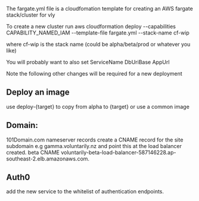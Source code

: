 The fargate.yml file is a cloudfomation template for creating an AWS fargate stack/cluster for vly

To create a new cluster run
aws cloudformation deploy --capabilities CAPABILITY_NAMED_IAM --template-file fargate.yml --stack-name cf-wip

where cf-wip is the stack name (could be alpha/beta/prod or whatever you like)

You will probably want to also set
ServiceName
DbUriBase
AppUrl

Note the following other changes will be required for a new deployment
## Deploy an image 
use deploy-{target} to copy from alpha to {target} or use a common image


## Domain:  
101Domain.com nameserver records 
create a CNAME record for the site subdomain e.g gamma.voluntarily.nz and point this at the load balancer created. 
beta CNAME voluntarily-beta-load-balancer-587146228.ap-southeast-2.elb.amazonaws.com.

## Auth0
add the new service to the whitelist of authentication endpoints.
